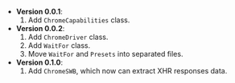 + **Version 0.0.1**:
  1. Add `ChromeCapabilities` class.
+ **Version 0.0.2**:
  1. Add `ChromeDriver` class.
  2. Add `WaitFor` class.
  3. Move `WaitFor` and `Presets` into separated files.
+ **Version 0.1.0**:
  1. Add `ChromeSWB`, which now can extract XHR responses data.
